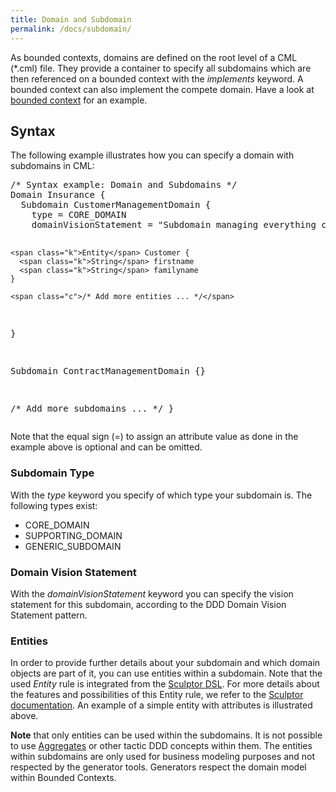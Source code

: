 ```yaml
---
title: Domain and Subdomain
permalink: /docs/subdomain/
---
```


As bounded contexts, domains are defined on the root level of a CML (*.cml) file. 
They provide a container to specify all subdomains which are then referenced on a bounded context with the _implements_ keyword. 
A bounded context can also implement the compete domain. Have a look at [bounded context](/docs/bounded-context/) for an example.

## Syntax
The following example illustrates how you can specify a domain with subdomains in CML:

<div class="highlight"><pre><span></span><span class="c">/* Syntax example: Domain and Subdomains */</span>
<span class="k">Domain</span> Insurance {
  <span class="k">Subdomain</span> CustomerManagementDomain {
    <span class="k">type</span> = <span class="k">CORE_DOMAIN</span>
    <span class="k">domainVisionStatement</span> = <span class="s">&quot;Subdomain managing everything customer-related.&quot;</span>

    <span class="k">Entity</span> Customer {
      <span class="k">String</span> firstname
      <span class="k">String</span> familyname
    }

    <span class="c">/* Add more entities ... */</span>
  }

  <span class="k">Subdomain</span> ContractManagementDomain {}

  <span class="c">/* Add more subdomains ... */</span>
}
</pre></div>
Note that the equal sign (=) to assign an attribute value as done in the example above is optional and can be omitted.

### Subdomain Type
With the _type_ keyword you specify of which type your subdomain is. The following types exist:

 * CORE_DOMAIN
 * SUPPORTING_DOMAIN
 * GENERIC_SUBDOMAIN
 
### Domain Vision Statement
With the _domainVisionStatement_ keyword you can specify the vision statement for this subdomain, according to the DDD Domain Vision Statement pattern.

### Entities
In order to provide further details about your subdomain and which domain objects are part of it, you can use entities within a subdomain. Note that the used _Entity_ rule is integrated from the [Sculptor DSL](http://sculptorgenerator.org/). 
For more details about the features and possibilities of this Entity rule, we refer to the [Sculptor documentation](http://sculptorgenerator.org/documentation/advanced-tutorial).
An example of a simple entity with attributes is illustrated above.

<div class="alert alert-custom">
<strong>Note</strong> that only entities can be used within the subdomains. It is not possible to use <a href="/docs/aggregate/">Aggregates</a> or other
tactic DDD concepts within them. The entities within subdomains are only used for business modeling purposes and not respected by the generator tools. Generators
respect the domain model within Bounded Contexts.
</div>

